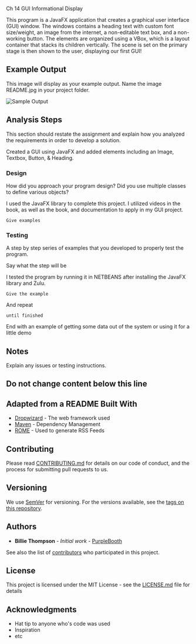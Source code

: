 Ch 14 GUI Informational Display

This program is a JavaFX application that creates a graphical user interface (GUI) window. The windows contains a heading text with custom font size/weight,
an image from the internet, a non-editable text box, and a non-working button. The elements are organized using a VBox, which is a layout container that stacks
its children vertically. The scene is set on the primary stage is then shown to the user, displaying our first GUI!

## Example Output

This image will display as your example output. Name the image README.jpg in your project folder.

![Sample Output](README.jpg)

## Analysis Steps

This section should restate the assignment and explain how you analyzed the requirements in order 
to develop a solution.

Created a GUI using JavaFX and added elements including an Image, Textbox, Button, & Heading.

### Design

How did you approach your program design? Did you use multiple classes to define various objects?

I used the JavaFX library to complete this project. I utilized videos in the book, as well as the book, and documentation to apply in my GUI project.

```
Give examples
```

### Testing

A step by step series of examples that you developed to properly test the program. 

Say what the step will be

I tested the program by running it in NETBEANS after installing the JavaFX library and Zulu.

```
Give the example
```

And repeat

```
until finished
```

End with an example of getting some data out of the system or using it for a little demo

## Notes

Explain any issues or testing instructions.

## Do not change content below this line
## Adapted from a README Built With

* [Dropwizard](http://www.dropwizard.io/1.0.2/docs/) - The web framework used
* [Maven](https://maven.apache.org/) - Dependency Management
* [ROME](https://rometools.github.io/rome/) - Used to generate RSS Feeds

## Contributing

Please read [CONTRIBUTING.md](https://gist.github.com/PurpleBooth/b24679402957c63ec426) for details on our code of conduct, and the process for submitting pull requests to us.

## Versioning

We use [SemVer](http://semver.org/) for versioning. For the versions available, see the [tags on this repository](https://github.com/your/project/tags). 

## Authors

* **Billie Thompson** - *Initial work* - [PurpleBooth](https://github.com/PurpleBooth)

See also the list of [contributors](https://github.com/your/project/contributors) who participated in this project.

## License

This project is licensed under the MIT License - see the [LICENSE.md](LICENSE.md) file for details

## Acknowledgments

* Hat tip to anyone who's code was used
* Inspiration
* etc
